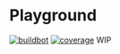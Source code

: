 # Playground
[![buildbot](https://github.com/vichid/playground/actions/workflows/buildbot.yml/badge.svg)](https://github.com/vichid/playground/actions/workflows/buildbot.yml)
[![coverage](https://img.shields.io/codecov/c/github/vichid/playground)]()
WIP
